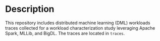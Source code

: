 

<!--
### Hi there 👋
**DMLCharacterization/DMLCharacterization** is a ✨ _special_ ✨ repository because its `README.md` (this file) appears on your GitHub profile.

Here are some ideas to get you started:

- 🔭 I’m currently working on ...
- 🌱 I’m currently learning ...
- 👯 I’m looking to collaborate on ...
- 🤔 I’m looking for help with ...
- 💬 Ask me about ...
- 📫 How to reach me: ...
- 😄 Pronouns: ...
- ⚡ Fun fact: ...
-->

# Description
This repository includes distributed machine learning (DML) workloads traces collected for a workload characterization study leveraging Apache Spark, MLLib, and BigDL. 
The traces are located in ```traces```. 
<!--- A technical report (```techrep.pdf```) is provided, it describes the collected traces, the methodology of their collection and their statistical features. -->
